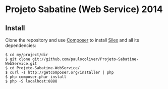 # Projeto Sabatine (Web Service) 2014


## Install
Clone the repository and use [Composer](https://getcomposer.org/) to install [Silex](http://silex.sensiolabs.org/) and all its dependencies:
```
$ cd my/project/dir
$ git clone git://github.com/paulocoliver/Projeto-Sabatine-WebService.git
$ cd Projeto-Sabatine-WebService/
$ curl -s http://getcomposer.org/installer | php
$ php composer.phar install
$ php -S localhost:8888
```

